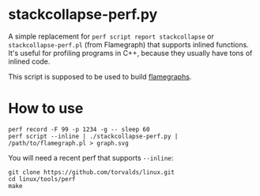 stackcollapse-perf.py
=====================
A simple replacement for `perf script report stackcollapse` or `stackcollapse-perf.pl` (from Flamegraph)
that supports inlined functions. It's useful for profiling programs in C++,
because they usually have tons of inlined code.

This script is supposed to be used to build [flamegraphs](https://github.com/brendangregg/FlameGraph).

How to use
==========
```
perf record -F 99 -p 1234 -g -- sleep 60
perf script --inline | ./stackcollapse-perf.py | /path/to/flamegraph.pl > graph.svg
```

You will need a recent perf that supports `--inline`:
```
git clone https://github.com/torvalds/linux.git
cd linux/tools/perf
make
```
